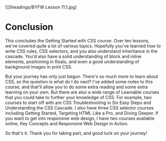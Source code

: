![](headings/BYFW Lesson 11.1.jpg)

# Conclusion

This concludes the Getting Started with CSS course. Over ten lessons, we've covered quite a lot of various topics. Hopefully you've learned how to write CSS rules, CSS selectors, and you also understand inheritance in the cascade. You'd also have a solid understanding of block and inline elements, positioning in floats, and even a good understanding of background images in print CSS.

But your journey has only just begun. There's so much more to learn about CSS, so the question is what do I do next? I've added some notes to this course, and that'll allow you to do some extra reading and some extra learning on your own. But there are also a wide range of Learnable courses that you could take to further your knowledge of CSS. For example, two courses to start off with are CSS Troubleshooting in Six Easy Steps and Understanding the CSS Cascade. I also have three CSS selector courses including Getting Started, Targeting HTML Like a Pro, and Diving Deeper. If you want to get into responsive web design, I have two courses available online, Key Concepts and Responsive Web Design in Action.

So that's it. Thank you for taking part, and good luck on your journey!